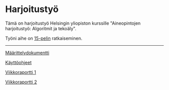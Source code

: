 # Harjoitustyö

Tämä on harjoitustyö Helsingin yliopiston kurssille "Aineopintojen harjoitustyö: Algoritmit ja tekoäly".

Työni aihe on [15-pelin](https://fi.wikipedia.org/wiki/15-peli) ratkaiseminen.

---

[Määrittelydokumentti](https://github.com/kaahy/algolabra-harjoitustyo/blob/main/dokumentaatio/maarittelydokumentti.md)

[Käyttöohjeet](https://github.com/kaahy/algolabra-harjoitustyo/blob/main/dokumentaatio/ohje.md)

[Viikkoraportti 1](https://github.com/kaahy/algolabra-harjoitustyo/blob/main/dokumentaatio/viikkoraportti1.md)

[Viikkoraportti 2](https://github.com/kaahy/algolabra-harjoitustyo/blob/main/dokumentaatio/viikkoraportti2.md)

